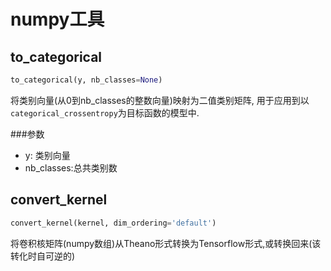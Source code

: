 # numpy工具



## to_categorical
```python
to_categorical(y, nb_classes=None)
```

将类别向量(从0到nb_classes的整数向量)映射为二值类别矩阵, 用于应用到以`categorical_crossentropy`为目标函数的模型中.

###参数

* y: 类别向量
* nb_classes:总共类别数


## convert_kernel
```python
convert_kernel(kernel, dim_ordering='default')
```

将卷积核矩阵(numpy数组)从Theano形式转换为Tensorflow形式,或转换回来(该转化时自可逆的)
